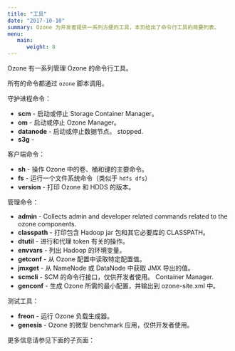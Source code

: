 ```yaml
---
title: "工具"
date: "2017-10-10"
summary: Ozone 为开发者提供一系列方便的工具，本页给出了命令行工具的简要列表。
menu:
   main:
      weight: 8
---
```


<!---
  Licensed to the Apache Software Foundation (ASF) under one or more
  contributor license agreements.  See the NOTICE file distributed with
  this work for additional information regarding copyright ownership.
  The ASF licenses this file to You under the Apache License, Version 2.0
  (the "License"); you may not use this file except in compliance with
  the License.  You may obtain a copy of the License at

      http://www.apache.org/licenses/LICENSE-2.0

  Unless required by applicable law or agreed to in writing, software
  distributed under the License is distributed on an "AS IS" BASIS,
  WITHOUT WARRANTIES OR CONDITIONS OF ANY KIND, either express or implied.
  See the License for the specific language governing permissions and
  limitations under the License.
-->

Ozone 有一系列管理 Ozone 的命令行工具。

所有的命令都通过 ```ozone``` 脚本调用。

守护进程命令：

   * **scm** - 启动或停止 Storage Container Manager。
   * **om** -  启动或停止 Ozone Manager。
   * **datanode** - 启动或停止数据节点。
   stopped.
   * **s3g** -

客户端命令：

   * **sh** -  操作 Ozone 中的卷、桶和键的主要命令。
   * **fs** - 运行一个文件系统命令（类似于 `hdfs dfs`）
   * **version** - 打印 Ozone 和 HDDS 的版本。


管理命令：

   * **admin** -  Collects admin and developer related commands related to the 
   ozone components.
   * **classpath** - 打印包含 Hadoop jar 包和其它必要库的 CLASSPATH。
   * **dtutil**    - 进行和代理 token 有关的操作。
   * **envvars** - 列出 Hadoop 的环境变量。
   * **getconf** -  从 Ozone 配置中读取特定配置值。
   * **jmxget**  - 从 NameNode 或 DataNode 中获取 JMX 导出的值。
   * **scmcli** -  SCM 的命令行接口，仅供开发者使用。
   Container Manager.
   * **genconf** -  生成 Ozone 所需的最小配置，并输出到 ozone-site.xml 中。

测试工具：

   * **freon** -  运行 Ozone 负载生成器。
   * **genesis**  - Ozone 的微型 benchmark 应用，仅供开发者使用。

更多信息请参见下面的子页面：